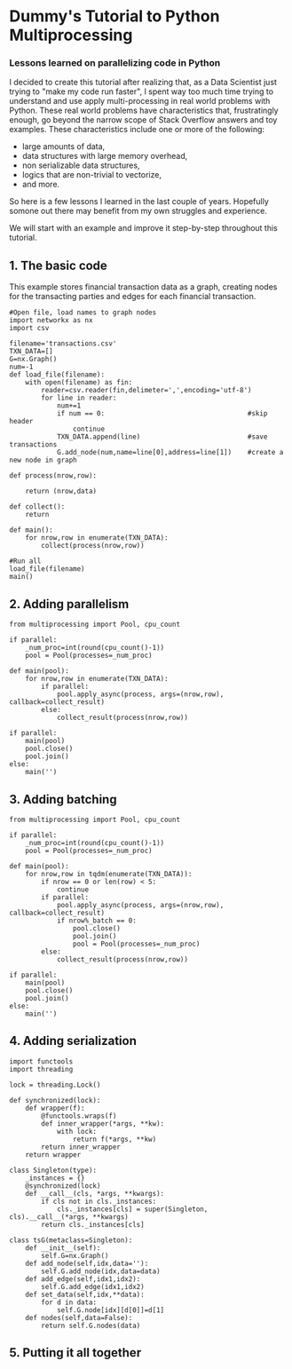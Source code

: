 # Dummy's Tutorial to Python Multiprocessing
### Lessons learned on parallelizing code in Python

I decided to create this tutorial after realizing that, as a Data Scientist just trying to "make my code run faster", I spent way too much time trying to understand and use apply multi-processing in real world problems with Python. These real world problems have characteristics that, frustratingly enough, go beyond the narrow scope of Stack Overflow answers and toy examples. These characteristics include one or more of the following:

- large amounts of data, 
- data structures with large memory overhead,
- non serializable data structures,
- logics that are non-trivial to vectorize,
- and more.

So here is a few lessons I learned in the last couple of years. Hopefully somone out there may benefit from my own struggles and experience.

We will start with an example and improve it step-by-step throughout this tutorial. 

## 1. The basic code

This example stores financial transaction data as a graph, creating nodes for the transacting parties and edges for each financial transaction. 

```
#Open file, load names to graph nodes
import networkx as nx
import csv

filename='transactions.csv'
TXN_DATA=[]
G=nx.Graph()
num=-1
def load_file(filename):
    with open(filename) as fin:
        reader=csv.reader(fin,delimeter=',',encoding='utf-8')
        for line in reader:
            num+=1
            if num == 0:                                    #skip header
                continue
            TXN_DATA.append(line)                           #save transactions
            G.add_node(num,name=line[0],address=line[1])    #create a new node in graph
        
def process(nrow,row):
    
    return (nrow,data)
    
def collect():
    return

def main():
    for nrow,row in enumerate(TXN_DATA):
        collect(process(nrow,row))

#Run all
load_file(filename)
main()
```

## 2. Adding parallelism

```
from multiprocessing import Pool, cpu_count

if parallel:
    _num_proc=int(round(cpu_count()-1))
    pool = Pool(processes=_num_proc)

def main(pool):
    for nrow,row in enumerate(TXN_DATA):
        if parallel:
            pool.apply_async(process, args=(nrow,row), callback=collect_result)
        else:
            collect_result(process(nrow,row))
            
if parallel:
    main(pool)
    pool.close()
    pool.join()
else:
    main('')

```


## 3. Adding batching

```
from multiprocessing import Pool, cpu_count

if parallel:
    _num_proc=int(round(cpu_count()-1))
    pool = Pool(processes=_num_proc)
    
def main(pool):
    for nrow,row in tqdm(enumerate(TXN_DATA)):
        if nrow == 0 or len(row) < 5:
            continue
        if parallel:
            pool.apply_async(process, args=(nrow,row), callback=collect_result)
            if nrow%_batch == 0:
                pool.close()
                pool.join()
                pool = Pool(processes=_num_proc)
        else:
            collect_result(process(nrow,row))
            
if parallel:
    main(pool)
    pool.close()
    pool.join()
else:
    main('')
```


## 4. Adding serialization

```
import functools
import threading

lock = threading.Lock()

def synchronized(lock):
    def wrapper(f):
        @functools.wraps(f)
        def inner_wrapper(*args, **kw):
            with lock:
                return f(*args, **kw)
        return inner_wrapper
    return wrapper

class Singleton(type):
    _instances = {}
    @synchronized(lock)
    def __call__(cls, *args, **kwargs):
        if cls not in cls._instances:
            cls._instances[cls] = super(Singleton, cls).__call__(*args, **kwargs)
        return cls._instances[cls]

class tsG(metaclass=Singleton):
    def __init__(self):
        self.G=nx.Graph()
    def add_node(self,idx,data=''):
        self.G.add_node(idx,data=data)
    def add_edge(self,idx1,idx2):
        self.G.add_edge(idx1,idx2)
    def set_data(self,idx,**data):
        for d in data:
            self.G.node[idx][d[0]]=d[1]
    def nodes(self,data=False):
        return self.G.nodes(data)
```

## 5. Putting it all together
